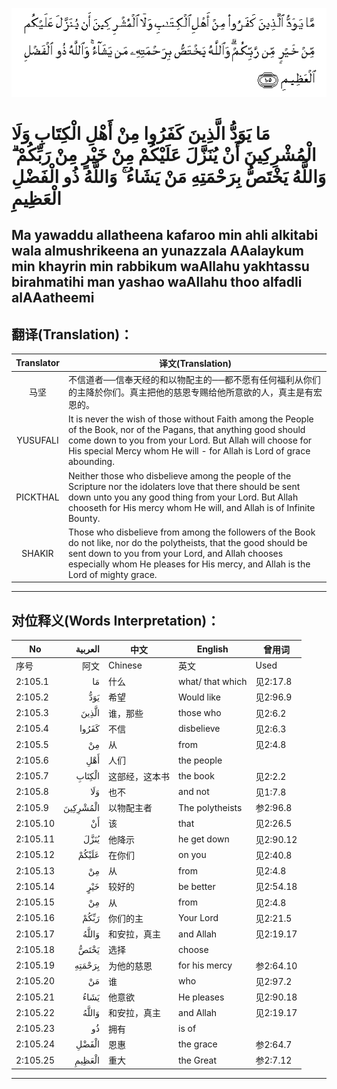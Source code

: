 ![002:105](images/002_105.gif)

#   مَا يَوَدُّ الَّذِينَ كَفَرُوا مِنْ أَهْلِ الْكِتَابِ وَلَا الْمُشْرِكِينَ أَنْ يُنَزَّلَ عَلَيْكُمْ مِنْ خَيْرٍ مِنْ رَبِّكُمْ ۗ وَاللَّهُ يَخْتَصُّ بِرَحْمَتِهِ مَنْ يَشَاءُ ۚ وَاللَّهُ ذُو الْفَضْلِ الْعَظِيمِ 

## Ma yawaddu allatheena kafaroo min ahli alkitabi wala almushrikeena an yunazzala AAalaykum min khayrin min rabbikum waAllahu yakhtassu birahmatihi man yashao waAllahu thoo alfadli alAAatheemi

## 翻译(Translation)：

| Translator | 译文(Translation)                                            |
|:----------:| ------------------------------------------------------------ |
| 马坚       | 不信道者──信奉天经的和以物配主的──都不愿有任何福利从你们的主降於你们。真主把他的慈恩专赐给他所意欲的人，真主是有宏恩的。 |
| YUSUFALI   | It is never the wish of those without Faith among the People of the Book, nor of the Pagans, that anything good should come down to you from your Lord. But Allah will choose for His special Mercy whom He will - for Allah is Lord of grace abounding. |
| PICKTHAL   | Neither those who disbelieve among the people of the Scripture nor the idolaters love that there should be sent down unto you any good thing from your Lord. But Allah chooseth for His mercy whom He will, and Allah is of Infinite Bounty. |
| SHAKIR     | Those who disbelieve from among the followers of the Book do not like, nor do the polytheists, that the good should be sent down to you from your Lord, and Allah chooses especially whom He pleases for His mercy, and Allah is the Lord of mighty grace. |

---

## 对位释义(Words Interpretation)：

| No       |  العربية | 中文           | English          | 曾用词    |
| -------- | -------: | -------------- | ---------------- | --------- |
| 序号     |     阿文 | Chinese        | 英文             | Used      |
| 2:105.1  |       مَا | 什么           | what/ that which | 见2:17.8  |
| 2:105.2  |      يَوَدُّ | 希望           | Would like       | 见2:96.9  |
| 2:105.3  |    الَّذِينَ | 谁，那些       | those who        | 见2:6.2   |
| 2:105.4  |    كَفَرُوا | 不信           | disbelieve       | 见2:6.3   |
| 2:105.5  |       مِنْ | 从             | from             | 见2:4.8   |
| 2:105.6  |      أَهْلِ | 人们           | the people       |           |
| 2:105.7  |   الْكِتَابِ | 这部经，这本书 | the book         | 见2:2.2   |
| 2:105.8  |      وَلَا | 也不           | and not          | 见1:7.8   |
| 2:105.9  | الْمُشْرِكِينَ | 以物配主者     | The polytheists  | 参2:96.8  |
| 2:105.10 |       أَنْ | 该             | that             | 见2:26.5  |
| 2:105.11 |     يُنَزَّلَ | 他降示         | he get down      | 见2:90.12 |
| 2:105.12 |    عَلَيْكُمْ | 在你们         | on you           | 见2:40.8  |
| 2:105.13 |       مِنْ | 从             | from             | 见2:4.8   |
| 2:105.14 |      خَيْرٍ | 较好的         | be better        | 见2:54.18 |
| 2:105.15 |       مِنْ | 从             | from             | 见2:4.8   |
| 2:105.16 |     رَبِّكُمْ | 你们的主       | Your Lord        | 见2:21.5  |
| 2:105.17 |    وَاللَّهُ | 和安拉，真主   | and Allah        | 见2:19.17 |
| 2:105.18 |     يَخْتَصُّ | 选择           | choose           |           |
| 2:105.19 |   بِرَحْمَتِهِ | 为他的慈恩     | for his mercy    | 参2:64.10 |
| 2:105.20 |       مَنْ | 谁             | who              | 见2:97.2  |
| 2:105.21 |     يَشَاءُ | 他意欲         | He pleases       | 见2:90.18 |
| 2:105.22 |    وَاللَّهُ | 和安拉，真主   | and Allah        | 见2:19.17 |
| 2:105.23 |       ذُو | 拥有           | is of            |           |
| 2:105.24 |    الْفَضْلِ | 恩惠           | the grace        | 参2:64.7  |
| 2:105.25 |   الْعَظِيمِ | 重大           | the Great        | 参2:7.12  |

---
